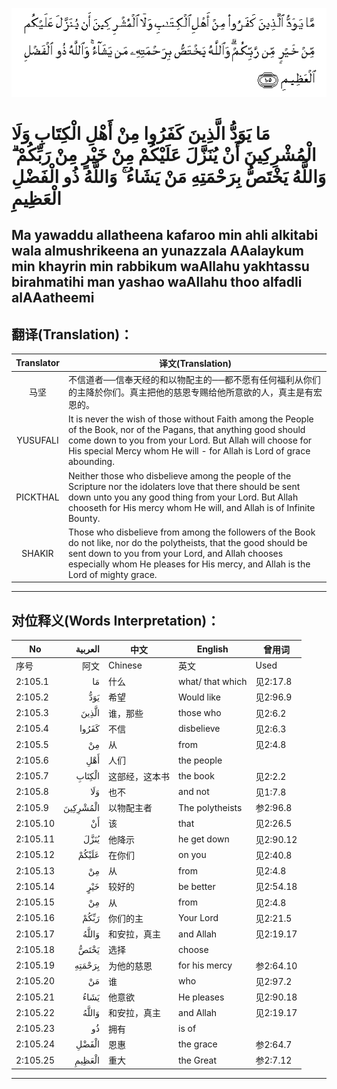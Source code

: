 ![002:105](images/002_105.gif)

#   مَا يَوَدُّ الَّذِينَ كَفَرُوا مِنْ أَهْلِ الْكِتَابِ وَلَا الْمُشْرِكِينَ أَنْ يُنَزَّلَ عَلَيْكُمْ مِنْ خَيْرٍ مِنْ رَبِّكُمْ ۗ وَاللَّهُ يَخْتَصُّ بِرَحْمَتِهِ مَنْ يَشَاءُ ۚ وَاللَّهُ ذُو الْفَضْلِ الْعَظِيمِ 

## Ma yawaddu allatheena kafaroo min ahli alkitabi wala almushrikeena an yunazzala AAalaykum min khayrin min rabbikum waAllahu yakhtassu birahmatihi man yashao waAllahu thoo alfadli alAAatheemi

## 翻译(Translation)：

| Translator | 译文(Translation)                                            |
|:----------:| ------------------------------------------------------------ |
| 马坚       | 不信道者──信奉天经的和以物配主的──都不愿有任何福利从你们的主降於你们。真主把他的慈恩专赐给他所意欲的人，真主是有宏恩的。 |
| YUSUFALI   | It is never the wish of those without Faith among the People of the Book, nor of the Pagans, that anything good should come down to you from your Lord. But Allah will choose for His special Mercy whom He will - for Allah is Lord of grace abounding. |
| PICKTHAL   | Neither those who disbelieve among the people of the Scripture nor the idolaters love that there should be sent down unto you any good thing from your Lord. But Allah chooseth for His mercy whom He will, and Allah is of Infinite Bounty. |
| SHAKIR     | Those who disbelieve from among the followers of the Book do not like, nor do the polytheists, that the good should be sent down to you from your Lord, and Allah chooses especially whom He pleases for His mercy, and Allah is the Lord of mighty grace. |

---

## 对位释义(Words Interpretation)：

| No       |  العربية | 中文           | English          | 曾用词    |
| -------- | -------: | -------------- | ---------------- | --------- |
| 序号     |     阿文 | Chinese        | 英文             | Used      |
| 2:105.1  |       مَا | 什么           | what/ that which | 见2:17.8  |
| 2:105.2  |      يَوَدُّ | 希望           | Would like       | 见2:96.9  |
| 2:105.3  |    الَّذِينَ | 谁，那些       | those who        | 见2:6.2   |
| 2:105.4  |    كَفَرُوا | 不信           | disbelieve       | 见2:6.3   |
| 2:105.5  |       مِنْ | 从             | from             | 见2:4.8   |
| 2:105.6  |      أَهْلِ | 人们           | the people       |           |
| 2:105.7  |   الْكِتَابِ | 这部经，这本书 | the book         | 见2:2.2   |
| 2:105.8  |      وَلَا | 也不           | and not          | 见1:7.8   |
| 2:105.9  | الْمُشْرِكِينَ | 以物配主者     | The polytheists  | 参2:96.8  |
| 2:105.10 |       أَنْ | 该             | that             | 见2:26.5  |
| 2:105.11 |     يُنَزَّلَ | 他降示         | he get down      | 见2:90.12 |
| 2:105.12 |    عَلَيْكُمْ | 在你们         | on you           | 见2:40.8  |
| 2:105.13 |       مِنْ | 从             | from             | 见2:4.8   |
| 2:105.14 |      خَيْرٍ | 较好的         | be better        | 见2:54.18 |
| 2:105.15 |       مِنْ | 从             | from             | 见2:4.8   |
| 2:105.16 |     رَبِّكُمْ | 你们的主       | Your Lord        | 见2:21.5  |
| 2:105.17 |    وَاللَّهُ | 和安拉，真主   | and Allah        | 见2:19.17 |
| 2:105.18 |     يَخْتَصُّ | 选择           | choose           |           |
| 2:105.19 |   بِرَحْمَتِهِ | 为他的慈恩     | for his mercy    | 参2:64.10 |
| 2:105.20 |       مَنْ | 谁             | who              | 见2:97.2  |
| 2:105.21 |     يَشَاءُ | 他意欲         | He pleases       | 见2:90.18 |
| 2:105.22 |    وَاللَّهُ | 和安拉，真主   | and Allah        | 见2:19.17 |
| 2:105.23 |       ذُو | 拥有           | is of            |           |
| 2:105.24 |    الْفَضْلِ | 恩惠           | the grace        | 参2:64.7  |
| 2:105.25 |   الْعَظِيمِ | 重大           | the Great        | 参2:7.12  |

---
